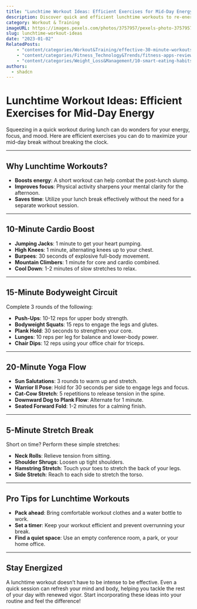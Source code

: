 ```yaml
---
title: "Lunchtime Workout Ideas: Efficient Exercises for Mid-Day Energy"
description: Discover quick and efficient lunchtime workouts to re-energize your body and boost productivity for the rest of the day.
category: Workout & Training
imageURL: https://images.pexels.com/photos/3757957/pexels-photo-3757957.jpeg?auto=compress&cs=tinysrgb&w=1260&h=750&dpr=1
slug: lunchtime-workout-ideas
date: "2023-01-02"
RelatedPosts:
    - "content/categories/Workout&Training/effective-30-minute-workouts.md"
    - "content/categories/Fitness_Technology&Trends/fitness-apps-review.md"
    - "content/categories/Weight_Loss&Management/10-smart-eating-habits.md"
authors:
  - shadcn
---
```


# Lunchtime Workout Ideas: Efficient Exercises for Mid-Day Energy

Squeezing in a quick workout during lunch can do wonders for your energy, focus, and mood. Here are efficient exercises you can do to maximize your mid-day break without breaking the clock.

---

## Why Lunchtime Workouts?

- **Boosts energy**: A short workout can help combat the post-lunch slump.
- **Improves focus**: Physical activity sharpens your mental clarity for the afternoon.
- **Saves time**: Utilize your lunch break effectively without the need for a separate workout session.

---

## **10-Minute Cardio Boost**
- **Jumping Jacks**: 1 minute to get your heart pumping.
- **High Knees**: 1 minute, alternating knees up to your chest.
- **Burpees**: 30 seconds of explosive full-body movement.
- **Mountain Climbers**: 1 minute for core and cardio combined.
- **Cool Down**: 1-2 minutes of slow stretches to relax.

---

## **15-Minute Bodyweight Circuit**
Complete 3 rounds of the following:
- **Push-Ups**: 10-12 reps for upper body strength.
- **Bodyweight Squats**: 15 reps to engage the legs and glutes.
- **Plank Hold**: 30 seconds to strengthen your core.
- **Lunges**: 10 reps per leg for balance and lower-body power.
- **Chair Dips**: 12 reps using your office chair for triceps.

---

## **20-Minute Yoga Flow**
- **Sun Salutations**: 3 rounds to warm up and stretch.
- **Warrior II Pose**: Hold for 30 seconds per side to engage legs and focus.
- **Cat-Cow Stretch**: 5 repetitions to release tension in the spine.
- **Downward Dog to Plank Flow**: Alternate for 1 minute.
- **Seated Forward Fold**: 1-2 minutes for a calming finish.

---

## **5-Minute Stretch Break**
Short on time? Perform these simple stretches:
- **Neck Rolls**: Relieve tension from sitting.
- **Shoulder Shrugs**: Loosen up tight shoulders.
- **Hamstring Stretch**: Touch your toes to stretch the back of your legs.
- **Side Stretch**: Reach to each side to stretch the torso.

---

## Pro Tips for Lunchtime Workouts
- **Pack ahead**: Bring comfortable workout clothes and a water bottle to work.
- **Set a timer**: Keep your workout efficient and prevent overrunning your break.
- **Find a quiet space**: Use an empty conference room, a park, or your home office.

---

## Stay Energized
A lunchtime workout doesn’t have to be intense to be effective. Even a quick session can refresh your mind and body, helping you tackle the rest of your day with renewed vigor. Start incorporating these ideas into your routine and feel the difference!
